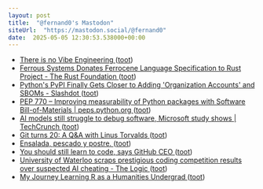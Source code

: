 ```yaml
---
layout: post
title:  "@fernand0's Mastodon"
siteUrl:  "https://mastodon.social/@fernand0"
date:  2025-05-05 12:30:53.538000+00:00
---
```

*  [There is no Vibe Engineering ](https://serce.me/posts/2025-31-03-there-is-no-vibe-engineerin) ([toot](https://mastodon.social/@fernand0/114455232743849492))
*  [Ferrous Systems Donates Ferrocene Language Specification to Rust Project - The Rust Foundation ](https://rustfoundation.org/media/ferrous-systems-donates-ferrocene-language-specification-to-rust-project) ([toot](https://mastodon.social/@fernand0/114454965698837375))
*  [Python's PyPI Finally Gets Closer to Adding 'Organization Accounts' and SBOMs - Slashdot ](https://developers.slashdot.org/story/25/04/05/0515241/pythons-pypi-finally-gets-closer-to-adding-organization-accounts-and-sbom) ([toot](https://mastodon.social/@fernand0/114454813778609167))
*  [PEP 770 – Improving measurability of Python packages with Software Bill-of-Materials \| peps.python.org ](https://peps.python.org/pep-0770) ([toot](https://mastodon.social/@fernand0/114454479705405309))
*  [AI models still struggle to debug software, Microsoft study shows \| TechCrunch ](https://techcrunch.com/2025/04/10/ai-models-still-struggle-to-debug-software-microsoft-study-shows) ([toot](https://mastodon.social/@fernand0/114454290398925744))
*  [Git turns 20: A Q&A with Linus Torvalds ](https://github.blog/open-source/git/git-turns-20-a-qa-with-linus-torvalds/?ref=news.itsfoss.co) ([toot](https://mastodon.social/@fernand0/114452657671182491))
*  [Ensalada, pescado y postre. ](https://avecesunafoto.wordpress.com/2025/05/03/ensalada-pescado-y-postre) ([toot](https://mastodon.social/@fernand0/114450813572874958))
*  [You should still learn to code, says GitHub CEO ](https://www.businessinsider.com/github-ceo-learn-to-code-debate-ai-advice-2025-) ([toot](https://mastodon.social/@fernand0/114450797953723344))
*  [University of Waterloo scraps prestigious coding competition results over suspected AI cheating - The Logic ](https://thelogic.co/news/waterloo-university-coding-competition-ai-cheating) ([toot](https://mastodon.social/@fernand0/114450471985102616))
*  [My Journey Learning R as a Humanities Undergrad ](https://www.codingthepast.com/2025/04/22/How-I-learned-R.htm) ([toot](https://mastodon.social/@fernand0/114450354715023339))

